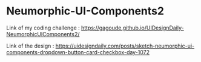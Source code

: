 # Neumorphic-UI-Components2

Link of my coding challenge : https://gagoude.github.io/UIDesignDaily-NeumorphicUIComponents2/

Link of the design : https://uidesigndaily.com/posts/sketch-neumorphic-ui-components-dropdown-button-card-checkbox-day-1072
